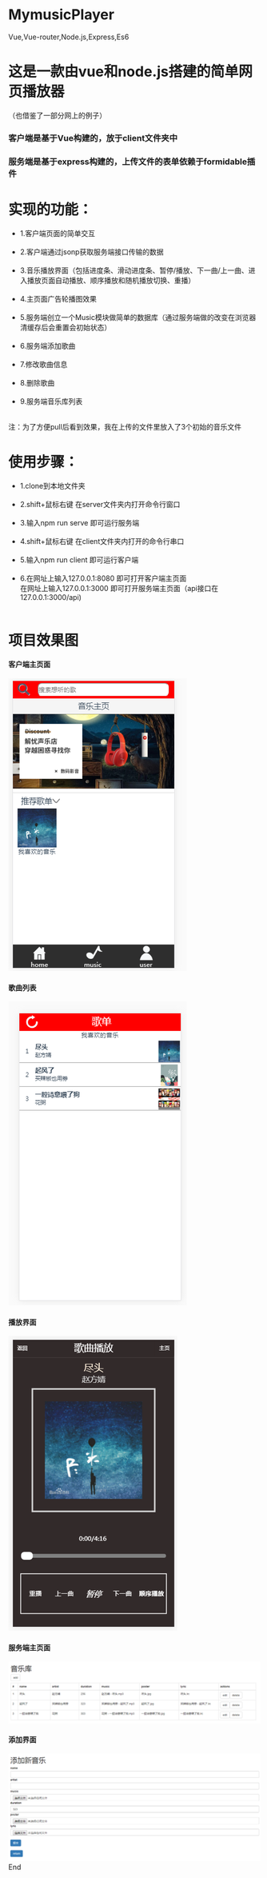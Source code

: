 # MymusicPlayer
Vue,Vue-router,Node.js,Express,Es6
<h1>这是一款由vue和node.js搭建的简单网页播放器</h1>
    （也借鉴了一部分网上的例子）<br>
<h3>客户端是基于Vue构建的，放于client文件夹中</h3>
<h3>服务端是基于express构建的，上传文件的表单依赖于formidable插件</h3>
<h1>实现的功能：</h1>
<ul>
    <li>    1.客户端页面的简单交互</li><br>
    <li>    2.客户端通过jsonp获取服务端接口传输的数据</li><br>
    <li>    3.音乐播放界面（包括进度条、滑动进度条、暂停/播放、下一曲/上一曲、进入播放页面自动播放、顺序播放和随机播放切换、重播）</li><br>
    <li>    4.主页面广告轮播图效果</li><br>
    <li>    5.服务端创立一个Music模块做简单的数据库（通过服务端做的改变在浏览器清缓存后会重置会初始状态）</li><br>
    <li>    6.服务端添加歌曲</li><br>
    <li>    7.修改歌曲信息</li><br>
    <li>    8.删除歌曲</li><br>
    <li>    9.服务端音乐库列表</li><br>
</ul>
注：为了方便pull后看到效果，我在上传的文件里放入了3个初始的音乐文件
<h1>使用步骤：</h1>
<ul>
<li>1.clone到本地文件夹</li><br>
<li>2.shift+鼠标右键 在server文件夹内打开命令行窗口</li><br>
<li>3.输入npm run serve 即可运行服务端</li><br>
<li>4.shift+鼠标右键 在client文件夹内打开的命令行串口</li><br>
<li>5.输入npm run client 即可运行客户端</li><br>
<li>6.在网址上输入127.0.0.1:8080 即可打开客户端主页面<br>
    在网址上输入127.0.0.1:3000 即可打开服务端主页面（api接口在 127.0.0.1:3000/api)</li><br>
</ul>
<h1>项目效果图</h1>
<h4>客户端主页面</h4>
<img src="./server/public/images/主页面.png" alt="photo">
<h4>歌曲列表</h4>
<img src="./server/public/images/歌曲列表.png" alt="photo">
<h4>播放界面</h4>
<img src="./server/public/images/播放界面.png" alt="photo">
<h4>服务端主页面</h4>
<img src="./server/public/images/服务端主页面.png" alt="photo">
<h4>添加界面</h4>
<img src="./server/public/images/添加界面.png" alt="photo">
End
